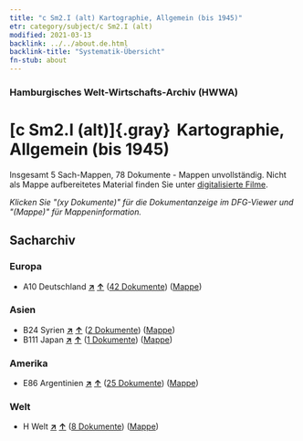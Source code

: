 ```yaml
---
title: "c Sm2.I (alt) Kartographie, Allgemein (bis 1945)"
etr: category/subject/c Sm2.I (alt)
modified: 2021-03-13
backlink: ../../about.de.html
backlink-title: "Systematik-Übersicht"
fn-stub: about
---
```


### Hamburgisches Welt-Wirtschafts-Archiv (HWWA)
# [c Sm2.I (alt)]{.gray}&#8201; Kartographie, Allgemein (bis 1945)&#160; 




Insgesamt 5 Sach-Mappen, 78 Dokumente - Mappen unvollständig.
Nicht als Mappe aufbereitetes Material finden Sie unter [digitalisierte Filme](/film/h1_sh).

_Klicken Sie "(xy Dokumente)" für die Dokumentanzeige im DFG-Viewer und "(Mappe)" für Mappeninformation._

## Sacharchiv




### Europa

- A10 Deutschland [**&nearr;**](../../../geo/i/126128/about.de.html "Deutschland (alle Mappen)") [**&uarr;**](../../../geo/about.de.html#A10 "Ländersystematik") (<a href="https://pm20.zbw.eu/dfgview/sh/126128,144219" title="über: Deutschland : Kartographie, Allgemein (bis 1945)" target="_blank">42 Dokumente</a>) ([Mappe](http://purl.org/pressemappe20/folder/sh/126128,144219))

### Asien

- B24 Syrien [**&nearr;**](../../../geo/i/141114/about.de.html "Syrien (alle Mappen)") [**&uarr;**](../../../geo/about.de.html#B24 "Ländersystematik") (<a href="https://pm20.zbw.eu/dfgview/sh/141114,144219" title="über: Syrien : Kartographie, Allgemein (bis 1945)" target="_blank">2 Dokumente</a>) ([Mappe](http://purl.org/pressemappe20/folder/sh/141114,144219))
- B111 Japan [**&nearr;**](../../../geo/i/141272/about.de.html "Japan (alle Mappen)") [**&uarr;**](../../../geo/about.de.html#B111 "Ländersystematik") (<a href="https://pm20.zbw.eu/dfgview/sh/141272,144219" title="über: Japan : Kartographie, Allgemein (bis 1945)" target="_blank">1 Dokumente</a>) ([Mappe](http://purl.org/pressemappe20/folder/sh/141272,144219))

### Amerika

- E86 Argentinien [**&nearr;**](../../../geo/i/141692/about.de.html "Argentinien (alle Mappen)") [**&uarr;**](../../../geo/about.de.html#E86 "Ländersystematik") (<a href="https://pm20.zbw.eu/dfgview/sh/141692,144219" title="über: Argentinien : Kartographie, Allgemein (bis 1945)" target="_blank">25 Dokumente</a>) ([Mappe](http://purl.org/pressemappe20/folder/sh/141692,144219))

### Welt

- H Welt [**&nearr;**](../../../geo/i/141728/about.de.html "Welt (alle Mappen)") [**&uarr;**](../../../geo/about.de.html#H "Ländersystematik") (<a href="https://pm20.zbw.eu/dfgview/sh/141728,144219" title="über: Welt : Kartographie, Allgemein (bis 1945)" target="_blank">8 Dokumente</a>) ([Mappe](http://purl.org/pressemappe20/folder/sh/141728,144219))


